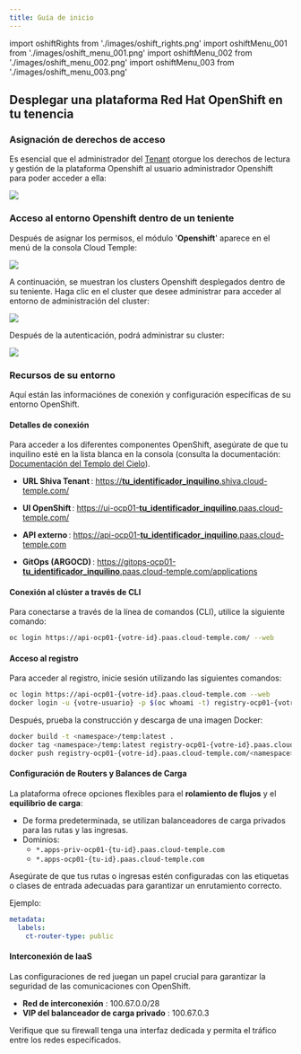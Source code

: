 ```yaml
---
title: Guía de inicio
---
```


import oshiftRights from './images/oshift_rights.png'
import oshiftMenu_001 from './images/oshift_menu_001.png'
import oshiftMenu_002 from './images/oshift_menu_002.png'
import oshiftMenu_003 from './images/oshift_menu_003.png'

## Desplegar una plataforma Red Hat OpenShift en tu tenencia

### Asignación de derechos de acceso

Es esencial que el administrador del [Tenant](../console/iam/concepts.md#tenant) otorgue los derechos de lectura y gestión de la plataforma Openshift al usuario administrador Openshift para poder acceder a ella:

<img src={oshiftRights} />

### Acceso al entorno Openshift dentro de un teniente

Después de asignar los permisos, el módulo '__Openshift__' aparece en el menú de la consola Cloud Temple:

<img src={oshiftMenu_001} />

A continuación, se muestran los clusters Openshift desplegados dentro de su teniente. Haga clic en el cluster que desee administrar para acceder al entorno de administración del cluster:

<img src={oshiftMenu_002} />

Después de la autenticación, podrá administrar su cluster:

<img src={oshiftMenu_003} />

### Recursos de su entorno

Aquí están las informaciónes de conexión y configuración específicas de su entorno OpenShift.

#### Detalles de conexión

Para acceder a los diferentes componentes OpenShift, asegúrate de que tu inquilino esté en la lista blanca en la consola (consulta la documentación: [Documentación del Templo del Cielo](https://docs.cloud-temple.com/)).

- __URL Shiva Tenant__ :
  [https://__tu_identificador_inquilino__.shiva.cloud-temple.com/](https://**tu_identificador_inquilino**.shiva.cloud-temple.com/)

- __UI OpenShift__ :
  [https://ui-ocp01-__tu_identificador_inquilino__.paas.cloud-temple.com/](https://ui-ocp01-**tu_identificador_inquilino**.paas.cloud-temple.com/)

- __API externo__ :
  [https://api-ocp01-__tu_identificador_inquilino__.paas.cloud-temple.com](https://api-ocp01-**tu_identificador_inquilino**.paas.cloud-temple.com)

- __GitOps (ARGOCD)__ :
  [https://gitops-ocp01-__tu_identificador_inquilino__.paas.cloud-temple.com/applications](https://gitops-ocp01-**tu_identificador_inquilino**.paas.cloud-temple.com/applications)

#### Conexión al clúster a través de CLI

Para conectarse a través de la línea de comandos (CLI), utilice la siguiente comando:

```bash
oc login https://api-ocp01-{votre-id}.paas.cloud-temple.com/ --web
```

#### Acceso al registro

Para acceder al registro, inicie sesión utilizando las siguientes comandos:

```bash
oc login https://api-ocp01-{votre-id}.paas.cloud-temple.com --web
docker login -u {votre-usuario} -p $(oc whoami -t) registry-ocp01-{votre-id}.paas.cloud-temple.com
```

Después, prueba la construcción y descarga de una imagen Docker:

```bash
docker build -t <namespace>/temp:latest .
docker tag <namespace>/temp:latest registry-ocp01-{votre-id}.paas.cloud-temple.com/<namespace>/temp:latest
docker push registry-ocp01-{votre-id}.paas.cloud-temple.com/<namespace>/temp:latest
```

#### Configuración de Routers y Balances de Carga

La plataforma ofrece opciones flexibles para el __rolamiento de flujos__ y el __equilibrio de carga__:

- De forma predeterminada, se utilizan balanceadores de carga privados para las rutas y las ingresas.
- Dominios:
  - `*.apps-priv-ocp01-{tu-id}.paas.cloud-temple.com`
  - `*.apps-ocp01-{tu-id}.paas.cloud-temple.com`

Asegúrate de que tus rutas o ingresas estén configuradas con las etiquetas o clases de entrada adecuadas para garantizar un enrutamiento correcto.

Ejemplo:

```yaml
metadata:
  labels:
    ct-router-type: public
```

#### Interconexión de IaaS

Las configuraciones de red juegan un papel crucial para garantizar la seguridad de las comunicaciones con OpenShift.

- __Red de interconexión__ : 100.67.0.0/28
- __VIP del balanceador de carga privado__ : 100.67.0.3

Verifique que su firewall tenga una interfaz dedicada y permita el tráfico entre los redes especificados.
